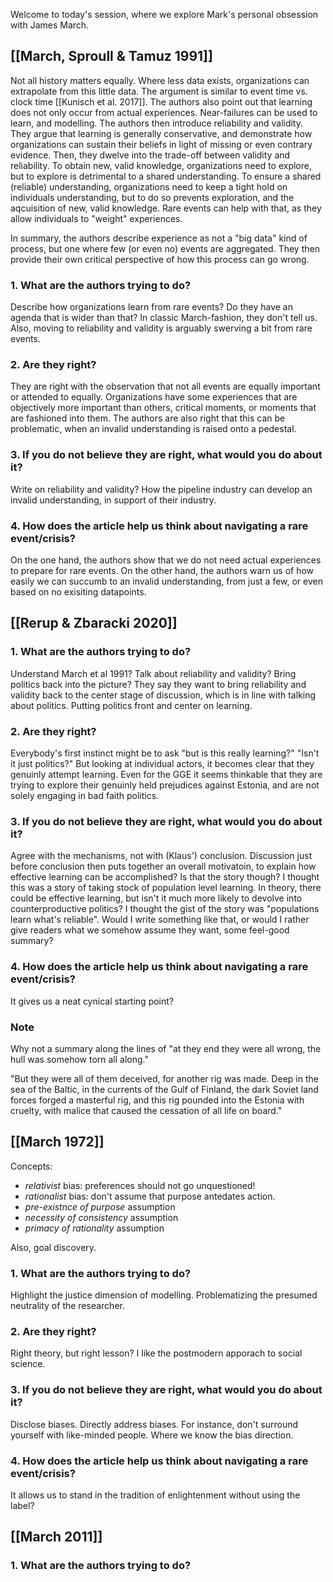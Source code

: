 Welcome to today's session, where we explore Mark's personal obsession with James March.

## [[March, Sproull & Tamuz 1991]]

Not all history matters equally. Where less data exists, organizations can extrapolate from this little data. The argument is similar to event time vs. clock time [[Kunisch et al. 2017]]. The authors also point out that learning does not only occur from actual experiences. Near-failures can be used to learn, and modelling. The authors then introduce reliability and validity. They argue that learning is generally conservative, and demonstrate how organizations can sustain their beliefs in light of missing or even contrary evidence. Then, they dwelve into the trade-off between validity and reliability. To obtain new, valid knowledge, organizations need to explore, but to explore is detrimental to a shared understanding. To ensure a shared (reliable) understanding, organizations need to keep a tight hold on individuals understanding, but to do so prevents exploration, and the aqcuisition of new, valid knowledge. Rare events can help with that, as they allow individuals to "weight" experiences.

In summary, the authors describe experience as not a "big data" kind of process, but one where few (or even no) events are aggregated. They then provide their own critical perspective of how this process can go wrong.

### 1. What are the authors trying to do?

Describe how organizations learn from rare events? Do they have an agenda that is wider than that? In classic March-fashion, they don't tell us. Also, moving to reliability and validity is arguably swerving a bit from rare events.

### 2. Are they right?

They are right with the observation that not all events are equally important or attended to equally. Organizations have some experiences that are objectively more important than others, critical moments, or moments that are fashioned into them. The authors are also right that this can be problematic, when an invalid understanding is raised onto a pedestal.

### 3. If you do not believe they are right, what would you do about it?

Write on reliability and validity? How the pipeline industry can develop an invalid understanding, in support of their industry.

### 4. How does the article help us think about navigating a rare event/crisis?

On the one hand, the authors show that we do not need actual experiences to prepare for rare events. On the other hand, the authors warn us of how easily we can succumb to an invalid understanding, from just a few, or even based on no exisiting datapoints.

## [[Rerup & Zbaracki 2020]]

### 1. What are the authors trying to do?

Understand March et al 1991? Talk about reliability and validity? Bring politics back into the picture? They say they want to bring reliability and validity back to the center stage of discussion, which is in line with talking about politics. Putting politics front and center on learning.

### 2. Are they right?

Everybody's first instinct might be to ask "but is this really learning?" "Isn't it just politics?" But looking at individual actors, it becomes clear that they genuinly attempt learning. Even for the GGE it seems thinkable that they are trying to explore their genuinly held prejudices against Estonia, and are not solely engaging in bad faith politics.

### 3. If you do not believe they are right, what would you do about it?

Agree with the mechanisms, not with (Klaus') conclusion. Discussion just before conclusion then puts together an overall motivatoin, to explain how effective learning can be accomplished? Is that the story though? I thought this was a story of taking stock of population level learning. In theory, there could be effective learning, but isn't it much more likely to devolve into counterproductive politics? I thought the gist of the story was "populations learn what's reliable". Would I write something like that, or would I rather give readers what we somehow assume they want, some feel-good summary?

### 4. How does the article help us think about navigating a rare event/crisis?

It gives us a neat cynical starting point?

### Note

Why not a summary along the lines of "at they end they were all wrong, the hull was somehow torn all along."

"But they were all of them deceived, for another rig was made. Deep in the sea of the Baltic, in the currents of the Gulf of Finland, the dark Soviet land forces forged a masterful rig, and this rig pounded into the Estonia with cruelty, with malice that caused the cessation of all life on board."

## [[March 1972]]

Concepts:

* _relativist_ bias: preferences should not go unquestioned!
* _rationalist_ bias: don't assume that purpose antedates action.
* _pre-existnce of purpose_ assumption
* _necessity of consistency_ assumption
* _primacy of rationality_ assumption

Also, goal discovery.

### 1. What are the authors trying to do?

Highlight the justice dimension of modelling. Problematizing the presumed neutrality of the researcher.

### 2. Are they right?

Right theory, but right lesson? I like the postmodern apporach to social science.

### 3. If you do not believe they are right, what would you do about it?

Disclose biases. Directly address biases. For instance, don't surround yourself with like-minded people. Where we know the bias direction.

### 4. How does the article help us think about navigating a rare event/crisis?

It allows us to stand in the tradition of enlightenment without using the label?

## [[March 2011]]

### 1. What are the authors trying to do?